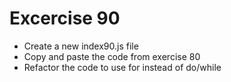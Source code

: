# Excercise 90

* Create a new index90.js file
* Copy and paste the code from exercise 80
* Refactor the code to use for instead of do/while